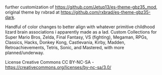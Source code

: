 further customization of https://github.com/Jetup13/es-theme-gbz35_mod, original theme by rxbrad at https://github.com/rxbrad/es-theme-gbz35-dark.

Handful of color changes to better align with whatever primitive childhood lizard brain associations i apparently made as a lad. Custom Collections for Super Mario Bros, Zelda, Final Fantasy, VS (fighting), Megaman, RPGs, Classics, Hacks, Donkey Kong, Castlevania, Kirby, Madden, Retroachievements, Tetris, Sonic, and Mastered, with more planned/underway.

License
Creative Commons CC BY-NC-SA - https://creativecommons.org/licenses/by-nc-sa/3.0/
